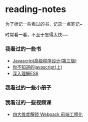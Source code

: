 # reading-notes
为了标记一些看过的书，记录一点笔记~

时常看一看，不至于忘得太快~~

### 我看过的一些书
- [Javascript高级程序设计(第三版)](https://github.com/xblcity/reading-notes/blob/master/books/professional-javascript.md)
- [你不知道的javascript(上)]()
- [深入理解ES6](https://github.com/xblcity/reading-notes/blob/master/books/understanding-es6.md)

### 我看过的一些小册子
### 我看过的一些视频课
- [四大维度解锁 Webpack 前端工程化](https://github.com/xblcity/reading-notes/blob/master/video_courses/webpack.md)
